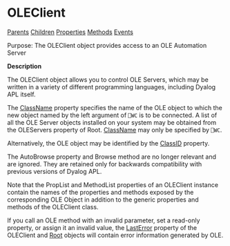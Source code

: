 




<h1 class="heading"><span class="name">OLEClient</span></h1>

[Parents](../ParentLists/OLEClient.htm) [Children](../ChildLists/OLEClient.htm) [Properties](../PropLists/OLEClient.htm) [Methods](../MethodLists/OLEClient.htm) [Events](../EventLists/OLEClient.htm)


Purpose: The OLEClient object provides access to an OLE Automation Server


**Description**


The OLEClient object allows you to control OLE Servers, which may be written
in a variety of different programming languages, including Dyalog APL itself.



The [ClassName](../a-z/classname.md) property specifies the
name of the OLE object to which the new object named by the left argument of `⎕WC` is to be connected. A list of all the OLE Server objects installed on your
system may be obtained from the OLEServers property of Root. [ClassName](../a-z/classname.md) may only be specified by `⎕WC`.


Alternatively, the OLE object may be identified by the [ClassID](../a-z/classid.md) property.


The AutoBrowse property and Browse method are no longer relevant and are
ignored. They are retained only for backwards compatibility with previous
versions of Dyalog APL.


Note that the PropList and MethodList properties of an OLEClient instance
contain the names of the properties and methods exposed by the corresponding OLE
Object in addition to the generic properties and methods of the OLEClient class.


If you call an OLE method with an invalid parameter, set a read-only
property, or assign it an invalid value, the [LastError](../a-z/lasterror.md) property of the OLEClient and [Root](../a-z/root.md) objects will
contain error information generated by OLE.


